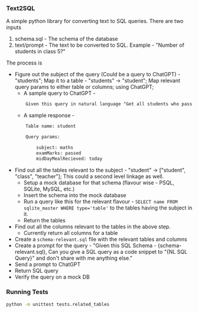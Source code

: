 ### Text2SQL
A simple python library for converting text to SQL queries.
There are two inputs
1. schema.sql - The schema of the database
2. text/prompt - The text to be converted to SQL. Example - "Number of students in class 5?"

The process is
- Figure out the subject of the query (Could be a query to ChatGPT) - "students"; Map it to a table - "students" -> "student"; Map relevant query params to either table or columns; using ChatGPT;
    - A sample query to ChatGPT - 
    ```txt
        Given this query in natural language "Get all students who passed the maths exam and got the mid day meal today?" return the subject of the query by table name and query params assuming the system has the following table - "student, subject, midDayMealRecieved and examMarks
    ```
    - A sample response -
    ```txt
        Table name: student

        Query params:

            subject: maths
            examMarks: passed
            midDayMealRecieved: today
    ```
- Find out all the tables relevant to the subject - "student" -> ["student", "class", "teacher"]; This could a second level linkage as well.
    - Setup a mock database for that schema (flavour wise - PSQL, SQLite, MySQL, etc.)
    - Insert the schema into the mock database
    - Run a query like this for the relevant flavour - `SELECT name FROM sqlite_master WHERE type='table'` to the tables having the subject in it.
    - Return the tables
- Find out all the columns relevant to the tables in the above step.
    - Currently return all columns for a table
- Create a `schema-relevant.sql` file with the relevant tables and columns
- Create a prompt for the query - "Given this SQL Schema - {schema-relevant.sql}, Can you give a SQL query as a code snippet to "{NL SQL Query}" and don't share with me anything else."
- Send a prompt to ChatGPT
- Return SQL query
- Verify the query on a mock DB

### Running Tests

```bash
python -m unittest tests.related_tables
```